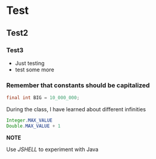 # Test
## Test2
### Test3
* Just testing
* test some more

### Remember that constants should be capitalized
```java
final int BIG = 10_000_000;
```
During the class, I have learned about different infinities

```java
Integer.MAX_VALUE
Double.MAX_VALUE + 1
```

**NOTE**

Use *JSHELL* to experiment with Java
